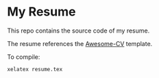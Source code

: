 # My Resume

This repo contains the source code of my resume.

The resume references the [Awesome-CV](https://github.com/posquit0/Awesome-CV) template. 

To compile:

```shell
xelatex resume.tex
```
